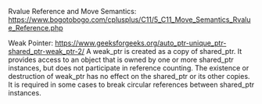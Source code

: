 Rvalue Reference and Move Semantics:
https://www.bogotobogo.com/cplusplus/C11/5_C11_Move_Semantics_Rvalue_Reference.php

Weak Pointer:
https://www.geeksforgeeks.org/auto_ptr-unique_ptr-shared_ptr-weak_ptr-2/
A weak_ptr is created as a copy of shared_ptr. It provides access to an object that is owned by one or more shared_ptr instances,
but does not participate in reference counting. The existence or destruction of weak_ptr has no effect on the shared_ptr 
or its other copies. It is required in some cases to break circular references between shared_ptr instances.
